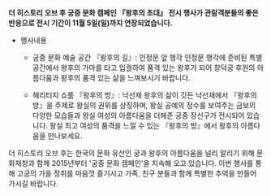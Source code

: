 **더 히스토리 오브 후 궁중 문화 캠페인 『왕후의 초대』 전시 행사가 관람객분들의 좋은 반응으로 전시 기간이 11월 5일(일)까지 연장되었습니다.**

- 행사내용

  - 궁중 문화 예술 공간 『왕후의 길』: 인정문 앞 행각
    인정문 행각에 준비된 특별 공간에서 왕후의 가마를 타고 입궐하여 품격 있는 왕후가 되어 창덕궁 후원의 아름다움과 왕후의 품격 있는 삶을 느껴보시기 바랍니다.

  - 헤리티지 쇼룸 『왕후의 방』: 낙선재
    왕후의 삶이 깃든 낙선재에서 『왕후의 방』을 주제로 왕실의 권위를 상징하며, 왕실 공예의 정수를 보여주는 금보의 다양한 모습들과 왕실 여성의 아름다움을 더해준 궁중 장신구가 전시되어 있습니다. 왕실 최고 여성의 품격을 느낄 수 있는 『왕후의 방』에서 왕후의 아름다움을 만나보세요.

더 히스토리 오브 후는 한국의 문화 유산인 궁과 왕후의 아름다움을 널리 알리기 위해 문화재청과 함께 2015년부터 '궁중 문화 캠페인'을 지속해 오고 있습니다. 이번 행사를 통해 고궁의 가을 정취를 마음껏 즐기시고 가족, 친구 분들과 함께 특별한 추억을 만들어 가시길 바랍니다.